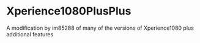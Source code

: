 Xperience1080PlusPlus
====================

A modification by im85288 of many of the versions of Xperience1080 plus additional features


